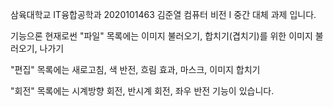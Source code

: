 삼육대학교 IT융합공학과 2020101463 김준열 
컴퓨터 비전 I 중간 대체 과제 입니다.

기능으론 현재로썬 
"파일" 목록에는
이미지 불러오기, 합치기(겹치기)를 위한 이미지 불러오기, 나가기

"편집" 목록에는
새로고침, 색 반전, 흐림 효과, 마스크, 이미지 합치기

"회전" 목록에는
시계방향 회전, 반시계 회전, 좌우 반전
기능이 있습니다.
